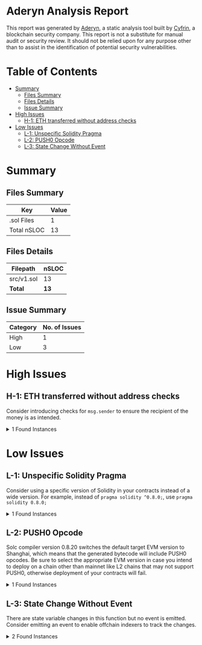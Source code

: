 # Aderyn Analysis Report

This report was generated by [Aderyn](https://github.com/Cyfrin/aderyn), a static analysis tool built by [Cyfrin](https://cyfrin.io), a blockchain security company. This report is not a substitute for manual audit or security review. It should not be relied upon for any purpose other than to assist in the identification of potential security vulnerabilities.
# Table of Contents

- [Summary](#summary)
  - [Files Summary](#files-summary)
  - [Files Details](#files-details)
  - [Issue Summary](#issue-summary)
- [High Issues](#high-issues)
  - [H-1: ETH transferred without address checks](#h-1-eth-transferred-without-address-checks)
- [Low Issues](#low-issues)
  - [L-1: Unspecific Solidity Pragma](#l-1-unspecific-solidity-pragma)
  - [L-2: PUSH0 Opcode](#l-2-push0-opcode)
  - [L-3: State Change Without Event](#l-3-state-change-without-event)


# Summary

## Files Summary

| Key | Value |
| --- | --- |
| .sol Files | 1 |
| Total nSLOC | 13 |


## Files Details

| Filepath | nSLOC |
| --- | --- |
| src/v1.sol | 13 |
| **Total** | **13** |


## Issue Summary

| Category | No. of Issues |
| --- | --- |
| High | 1 |
| Low | 3 |


# High Issues

## H-1: ETH transferred without address checks

Consider introducing checks for `msg.sender` to ensure the recipient of the money is as intended.

<details><summary>1 Found Instances</summary>


- Found in src/v1.sol [Line: 17](src/v1.sol#L17)

	```solidity
	   function withdraw() external payable {
	```

</details>



# Low Issues

## L-1: Unspecific Solidity Pragma

Consider using a specific version of Solidity in your contracts instead of a wide version. For example, instead of `pragma solidity ^0.8.0;`, use `pragma solidity 0.8.0;`

<details><summary>1 Found Instances</summary>


- Found in src/v1.sol [Line: 2](src/v1.sol#L2)

	```solidity
	pragma solidity ^0.8.7;
	```

</details>



## L-2: PUSH0 Opcode

Solc compiler version 0.8.20 switches the default target EVM version to Shanghai, which means that the generated bytecode will include PUSH0 opcodes. Be sure to select the appropriate EVM version in case you intend to deploy on a chain other than mainnet like L2 chains that may not support PUSH0, otherwise deployment of your contracts will fail.

<details><summary>1 Found Instances</summary>


- Found in src/v1.sol [Line: 2](src/v1.sol#L2)

	```solidity
	pragma solidity ^0.8.7;
	```

</details>



## L-3: State Change Without Event

There are state variable changes in this function but no event is emitted. Consider emitting an event to enable offchain indexers to track the changes.

<details><summary>2 Found Instances</summary>


- Found in src/v1.sol [Line: 12](src/v1.sol#L12)

	```solidity
	   function deposit() external payable {
	```

- Found in src/v1.sol [Line: 17](src/v1.sol#L17)

	```solidity
	   function withdraw() external payable {
	```

</details>




